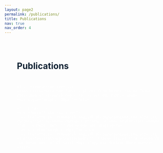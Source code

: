 ```yaml
---
layout: page2
permalink: /publications/
title: Publications
nav: true
nav_order: 4
---
```


<!-- Hero Section with Background Image -->
<div class="hero-section">
  <div class="hero-overlay">
    <!-- Publications Title -->
    <div style="height: 30px;"></div>
    <h1 class="hero-title">Publications</h1>
    <div style="height: 20px;"></div>

    <!-- Introduction text -->
    <span class="hero-text">Publications from DEPICT can be found in the departments' research registration system, PURE.</span>
    <div style="height: 30px;"></div>

    <!-- Links -->
    <div class="links-container">
      <a href="https://research.regionh.dk/da/organisations/afdeling-for-r%c3%b8ntgen-og-skanning/publications/" class="styled-link">Research from the Department of Radiology and Imaging</a>
      <div style="height: 20px;"></div>
      <a href="https://research.regionh.dk/da/organisations/afdeling-for-klinisk-fysiologi-og-nuklearmedicin" class="styled-link">Research from the Department of Clinical Physiology and Nuclear Medicine</a>
    </div>
  </div>
</div>

<style>
  /* Hero Section */
  .hero-section {
    position: relative;
    width: 100%;
    height: 100vh; /* Fylder hele skærmen */
    overflow: hidden; /* Sørger for at billede ikke overskrider containeren */
    margin: 0; /* Fjern margin på body for at fjerne side margin */
    background-image: url('/assets/img/Background_Publications7.png'); /* Sætter baggrundsbilledet */
    background-size: cover; /* Sørger for at billedet fylder hele skærmen */
    background-position: center; /* Centrerer billedet */
  }

  .hero-overlay {
    position: absolute;
    top: 0;
    left: 0;
    width: 100%;
    height: 100%;
    background: none;
    color: white; /* Tekstfarve hvid */
    display: flex;
    flex-direction: column;
    justify-content: flex-start; /* Juster teksten opad */
    z-index: 2; /* Sørger for at tekst og links er ovenpå billedet */
    padding: 40px; /* Justering af afstand */
  }

  .hero-title {
    font-size: 2em; /* Større font til overskriften */
    margin: 0 0 10px; /* Afstand under overskriften */
    color: #112334; /* Sørger for at overskriften er hvid */
    text-align: left; /* Venstrestil overskriften */
    font-weight: bold; /* Gør overskriften fed */
  }

  .hero-text {
    font-size: 1.5em;
    color: #112334; /* Sørger for at introduktionsteksten er hvid */
    margin-bottom: 20px; /* Plads mellem introduktionstekst og links */
    text-align: left; /* Venstrestil introduktionsteksten */
  }

  .links-container {
    display: flex;
    flex-direction: row; /* Placer linksene side om side */
    align-items: stretch; /* Sørger for, at linksene strækkes til samme højde */
    justify-content: center; /* Centrer linksene horisontalt */
    width: 100%;
    max-width: 1200px; /* Reducer containerbredden */
    margin: 0 auto;
    gap: 20px; /* Mellemrum mellem boksene */
    flex-wrap: wrap; /* Tillad wrap til næste række for små skærme */
}

.styled-link {
    font-size: 1.2em;
    display: flex; /* Brug flex for at centrere teksten */
    align-items: center; /* Centrer teksten vertikalt */
    justify-content: center; /* Centrer teksten horisontalt */
    padding: 10px 30px; /* Øget horisontal padding for at gøre boksene mere aflange */
    margin: 10px 0;
    background-color: #648bbb;
    color: white;
    text-align: center;
    text-decoration: none;
    border-radius: 5px;
    transition: background-color 0.3s ease;
    width: 350px; /* Øget bredde for at gøre dem længere */
    height: auto; /* Gør højden fleksibel baseret på indholdet og padding */
}

.styled-link:hover {
    background-color: rgb(42, 74, 114);
    text-decoration: none;
    color: white;
}


/* Responsive Design for Smaller Screens */
@media (max-width: 768px) {
    .styled-link {
        width: 90%; /* Fyld næsten hele bredden på små skærme */
    }

    .links-container {
        flex-direction: column; /* Skift til kolonnevisning på små skærme */
        gap: 10px;
    }
}

</style>
